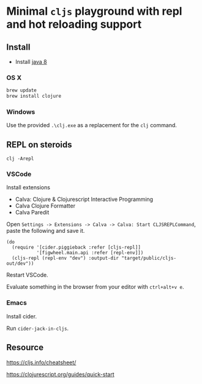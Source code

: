 # Minimal `cljs` playground with repl and hot reloading support

## Install

- Install [java 8](https://www.oracle.com/technetwork/java/javase/downloads/jdk8-downloads-2133151.html)


### OS X

```sh
brew update
brew install clojure
```

### Windows

Use the provided `.\clj.exe` as a replacement for the `clj` command.

## REPL on steroids

```
clj -Arepl
```

### VSCode

Install extensions

- Calva: Clojure & Clojurescript Interactive Programming
- Calva Clojure Formatter
- Calva Paredit

Open `Settings -> Extensions -> Calva -> Calva: Start CLJSREPLCommand`, paste the following and save it.

```
(do
  (require '[cider.piggieback :refer [cljs-repl]]
           '[figwheel.main.api :refer [repl-env]])
  (cljs-repl (repl-env "dev") :output-dir "target/public/cljs-out/dev"))
```

Restart VSCode.

Evaluate something in the browser from your editor with `ctrl+alt+v e`.

### Emacs

Install cider.

Run `cider-jack-in-cljs`.

## Resource

https://cljs.info/cheatsheet/

https://clojurescript.org/guides/quick-start
